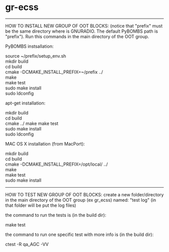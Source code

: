 # gr-ecss


--------------------------------------------------------------------------------------------------------

HOW TO INSTALL NEW GROUP OF OOT BLOCKS:
(notice that "prefix" must be the same directory where is GNURADIO. The default PyBOMBS path is "prefix").
Run this commands in the main directory of the OOT group.

PyBOMBS instsallation:

source ~/prefix/setup_env.sh  
mkdir build  
cd build  
cmake -DCMAKE_INSTALL_PREFIX=~/prefix ../  
make  
make test  
sudo make install  
sudo ldconfig  


apt-get installation: 

mkdir build   
cd build  
cmake ../
make
make test  
sudo make install  
sudo ldconfig  

MAC OS X installation (from MacPort):

mkdir build  
cd build  
cmake -DCMAKE_INSTALL_PREFIX=/opt/local/ ../  
make  
make test  
sudo make install  

--------------------------------------------------------------------------------------------------------

HOW TO TEST NEW GROUP OF OOT BLOCKS:
create a new folder/directory in the main directory of the OOT group (ex gr_ecss) named: "test log"
(in that folder will be put the log files)

the command to run the tests is (in the build dir):

make test  

the command to run one specific test with more info is (in the build dir):

ctest -R qa_AGC -VV  

